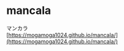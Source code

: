 # mancala
マンカラ  
[https://mogamoga1024.github.io/mancala/](https://mogamoga1024.github.io/mancala/)  